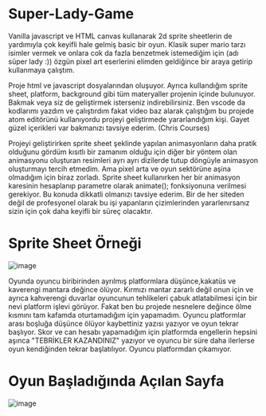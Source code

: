 # Super-Lady-Game
Vanilla javascript ve HTML canvas kullanarak 2d sprite sheetlerin de yardımıyla çok keyifli hale gelmiş basic bir oyun. Klasik super mario tarzı isimler vermek ve onlara cok da fazla benzetmek istemediğim için (adı süper lady :)) özgün pixel art eserlerini elimden geldiğince bir araya getirip kullanmaya çalıştım.

Proje html ve javascript dosyalarından oluşuyor. Ayrıca kullandığım sprite sheet, platform, background gibi tüm materyaller projenin içinde bulunuyor. Bakmak veya siz de geliştirmek isterseniz indirebilirsiniz. Ben vscode da kodlarımı yazdım ve çalıştırdım fakat video baz alarak çalıştığım bu projede atom editörünü kullanıyordu projeyi geliştirmede yararlandığım kişi. Gayet güzel içerikleri var bakmanızı tavsiye ederim. (Chris Courses)

Projeyi geliştirirken sprite sheet şeklinde yapılan animasyonların daha pratik olduğunu gördüm kısıtlı bir zamanım olduğu için diğer bir yöntem olan animasyonu oluşturan resimleri ayrı ayrı dizilerde tutup döngüyle animasyon oluşturmayı tercih etmedim. Ama pixel arta ve oyun sektörüne aşina olmadığım için biraz zorladı. Sprite sheet kullanırken her bir animasyon karesinin hesaplanıp parametre olarak animate(); fonksiyonuna verilmesi gerekiyor. Bu konuda dikkatli olmanızı tavsiye ederim. Bir de her siteden değil de profesyonel olarak bu işi yapanların çizimlerinden yararlenırsanız sizin için çok daha keyifli bir süreç olacaktır.

# Sprite Sheet Örneği
![image](https://github.com/sevginuroksuz/Super-Lady-Game/assets/90787721/93751195-a73f-422c-99cb-cb9c44a001c1)


Oyunda oyuncu biribirinden ayrılmış platformlara düşünce,kakatüs ve kaverengi mantara değince ölüyor. Kırmızı mantar zararlı değil onun için ve ayrıca kahverengi duvarlar oyuncunun tehlikeleri çabuk atlatabilmesi için bir nevi platform işlevi görüyor. Fakat ben bu projede nesnelere değince ölme kısmını tam kafamda oturtamadığım için yapamadım. Oyuncu platformlar arası boşluğa düşünce ölüyor kaybettiniz yazısı yazıyor ve oyun tekrar başlıyor. Skor ve can hesabı yapamadığım için platformda engellerin hepsini aşınca "TEBRİKLER KAZANDINIZ" yazıyor ve oyuncu bir süre daha ilerlerse oyun kendiğinden tekrar başlatılıyor. Oyuncu platformdan çıkamıyor.

# Oyun Başladığında Açılan Sayfa
![image](https://github.com/sevginuroksuz/Super-Lady-Game/assets/90787721/98eac7b5-73c5-4e9b-901b-a0b59146794e)
